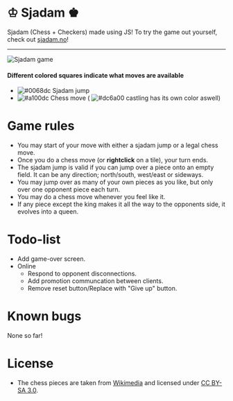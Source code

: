 # ♔ Sjadam ♚
Sjadam (Chess + Checkers) made using JS!
To try the game out yourself, check out [sjadam.no](https://sjadam.no/)!
***
![Sjadam game](https://sjadam.no/sjadam-github.png)

#### Different colored squares indicate what moves are available
- ![#0068dc](https://placehold.it/15/0068dc/000000?text=+) Sjadam jump
- ![#a100dc](https://placehold.it/15/a100dc/000000?text=+) Chess move ( ![#dc6a00](https://placehold.it/15/dc6a00/000000?text=+) castling has its own color aswell)

# Game rules
- You may start of your move with either a sjadam jump or a legal chess move.
- Once you do a chess move (or __rightclick__ on a tile), your turn ends.
- The sjadam jump is valid if you can jump over a piece onto an empty field. It can be any direction; north/south, west/east or sideways.
- You may jump over as many of your own pieces as you like, but only over one opponent piece each turn.
- You may do a chess move whenever you feel like it.
- If any piece except the king makes it all the way to the opponents side, it evolves into a queen.

# Todo-list
- Add game-over screen.
- Online
    - Respond to opponent disconnections.
    - Add promotion communcation between clients.
    - Remove reset button/Replace with "Give up" button.

# Known bugs
None so far!

# License
- The chess pieces are taken from [Wikimedia](https://commons.wikimedia.org/wiki/Category:SVG_chess_pieces) and licensed under [CC BY-SA 3.0](https://creativecommons.org/licenses/by-sa/3.0/).
